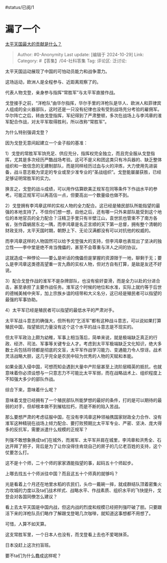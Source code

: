 #status/已阅/1

# 漏了一个

[太平天国最大的贡献是什么？](https://www.zhihu.com/question/579787333/answer/17087956017)

> Author: #0-Anonymity
> Last update: [编辑于 2024-10-29]
> Link:
> Category: #【答集】/04-社科答集
> Tag:
> 评论区:
> 泛讨论:

太平天国运动展现了中国的可怕动员能力和战争潜力。

这场运动，欧洲人是全程参与、近距离观察了的。

代表人物戈登，亲身参与指挥“常胜军”与太平军直接作战。

戈登接手之前，“洋枪队”由华尔指挥，华尔手里的洋枪队是华人、欧洲人和菲律宾人组成的全火器部队，这时还是一只没有纪律也没有受到战场充分考验的雇佣军。华尔阵亡之后，转由戈登指挥，军纪得到了严肃整顿，多次在战场上与李鸿章的淮军配合作战，对太平军取得胜利，所以改称“常胜军”。

为什么特别强调戈登？

因为戈登无意间起建立一个金子般的基准：

1）戈登的常胜军军饷充足、供应充分，指挥权完全独立，而且完全服从戈登指挥，尤其是多次经历严酷战场考验。这可不是义和团这类只有冷兵器的、缺乏整体组织和一致信念的无建制部队，而是同样经历过血与火的淬炼，大力使用先进装备，战斗意志极为坚定的专业或至少准专业的“圣战组织”。戈登能屡屡获胜，已经足够证明常胜军的实力。

换言之，戈登的战斗成绩，可以用作估算欧美正规军在同等条件下作战水平的参考。可能正规军可以再高估一点，但要高出一个数量级也做不到。

2）戈登拥有李鸿章这样的实权人物的全力配合。这已经是殖民部队所能指望的最强的本地支持了。不信你们想一想，自他之后，还有哪一只外来部队能受到这个地位的本地官员的全力配合？汪精卫手里只有半壁江山，袁世凯也管束不了南方各省，张作霖蜗居东北一隅，而李鸿章是名正言顺的天下第一总督，拥有整个清朝的财政支持，太平天国时期，朝野上下、无论汉满都没有可以对抗他的权威的。

而李鸿章这样的人物固然可以给予戈登强大的支持，但李鸿章也表现出了坚决的独立性——李中堂是绝不肯当傀儡的，甚至不会尊重与洋人之间的协议。

这就造成一种悖论——要么是听话的傀儡但是掌握的资源限于一地，聊剩于无；要么是李鸿章这类德高望重一言九鼎的实权人物，但对方自有打算，是敌是友还不好说。

3）配合戈登作战的淮军不是杂牌部队，也没有偷奸耍滑，而是全力以赴的分进合击，甚至承担了主要作战任务。淮军这个时候的地位和水准，实际上就约等于后世的德械美械中央军，加上宗族乡谊的纽带和大义名分，这已经是殖民者可以指望的最强的军事协助。

4）太平军已经是殖民者可以指望的最低水平的严肃对手。

太平军战斗意志的确强大，但所有的“乞活军”都有这种战斗意志，可以说如果打算殖民中国，指望抵抗力量没有这个这个水平的战斗意志是不现实的。

但太平军政治上颇为幼稚，军事上相当落后，简单来说，就是极端缺乏真正的行政、经济、司法、军事等关键专业人才。考虑到太平军极端缺乏文化知识，绝大多数士兵包括将领都是彻底的文盲，太平军作战学习能力、变通能力令人惊讶。战术灵活战略大胆，这几乎完全是农民中较为优秀的人物的天赋和本能。

如果全面入侵中国，可想而知会遇到大量中产阶层甚至上流阶层精英的抵抗，也就意味着你必须设想与一只意志力不可能比太平军弱，而在战略战术上、组织程度上不知强大多少的部队作战。

综合下来，意味着什么呢？

意味着戈登已经拥有了一个殖民部队所能梦想的最好的条件，打的是可以期待的最弱的对手，但却根本做不到摧枯拉朽，而是不断的陷入苦战。

那么要想严肃的考虑征服中国，在没有李鸿章这种领袖携国家财政全力合作、没有淮军这种精锐在战场上倾力配合、要打败预期比太平军专业、严密、坚决、庞大得多的反抗军，需要派遣什么规模的正规军？

列强不敢想象换成ta们在城外，而湘军、太平军并肩在城里，李鸿章和洪秀全、石达开拜了把子，背后是为了让你没得住肯烧自己的房子的几亿老百姓的支持，这个仗要怎么打。

这不是十个师，二十个师的家家酒能指望的事，起码五十个师起步。

上哪去找五十个师派往中国？而且这五十个师真的就够吗？

光是看着上个月还在地里水稻的农民们，头巾一戴碗一摔，就成群结队顶着密集火力攻城的力度以及ta们战术样式、战略水平、作战素质、组织水平的飞快提升，戈登会对各国同僚怎么建议？

看上去太平天国是中国内战，但这内战的烈度和规模已经把列强吓破了胆。只要跟活下来的洋枪队员们略作了解跟戈登喝几次咖啡，就知道这事想都不用想了。

可惜，人算不如天算。

这支常胜军里，一个日本人也没有，而戈登看上去也不爱喝抹茶。

日本没赶上这次扫盲班。

要不ta们为什么蠢成这样呢？
